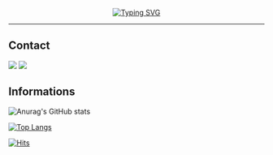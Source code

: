 <div align="center">
  
  [![Typing SVG](https://readme-typing-svg.demolab.com?font=Shrikhand&size=40&duration=3000&pause=1000&color=CFCFCFC3&center=true&vCenter=true&random=false&width=500&height=70&lines=Hello%2C+I'm+Kyungdam!%F0%9F%91%8B)]()

<hr>

</div>

## Contact
<a href="https://miiro-under.tistory.com"><img src="https://img.shields.io/badge/Tistory-00AAFF?style=for-the-badge&logo=Tistory&logoColor=white"/></a> 
<a href="mailto:gxxk76@gmail.com"><img src="https://img.shields.io/badge/Gmail-EA4335?style=for-the-badge&logo=Gmail&logoColor=white"/></a>


<!--
<a href="https://miiro-under.tistory.com"><img src="https://img.shields.io/badge/PortFolio-green?style=for-the-badge&logo=Notion&logoColor=white"/></a>
<a href="mailto:rudeka0706@naver.com.com"><img src="https://img.shields.io/badge/Naver-20C997?style=for-the-badge&logo=Naver&logoColor=white"/></a>
-->


## Informations
<!--GitHub Readme Stats에는 여러 내장 테마(예: dark, radical, merko, gruvbox, tokyonight, onedark, cobalt, synthwave, highcontrast) 가 함께 제공됩니다 dracula. -->
![Anurag's GitHub stats](https://github-readme-stats.vercel.app/api?username=kdmin0706&show_icons=true&theme=tokyonight)

[![Top Langs](https://github-readme-stats.vercel.app/api/top-langs/?username=kdmin0706&layout=compact)](https://github.com/kdmin0706/github-readme-stats)

[![Hits](https://hits.seeyoufarm.com/api/count/incr/badge.svg?url=https%3A%2F%2Fgithub.com%2Fkdmin0706%2Fhit-counter&count_bg=%23B885E1&title_bg=%23555555&icon=github.svg&icon_color=%23E7E7E7&title=Github&edge_flat=false)](https://hits.seeyoufarm.com)

